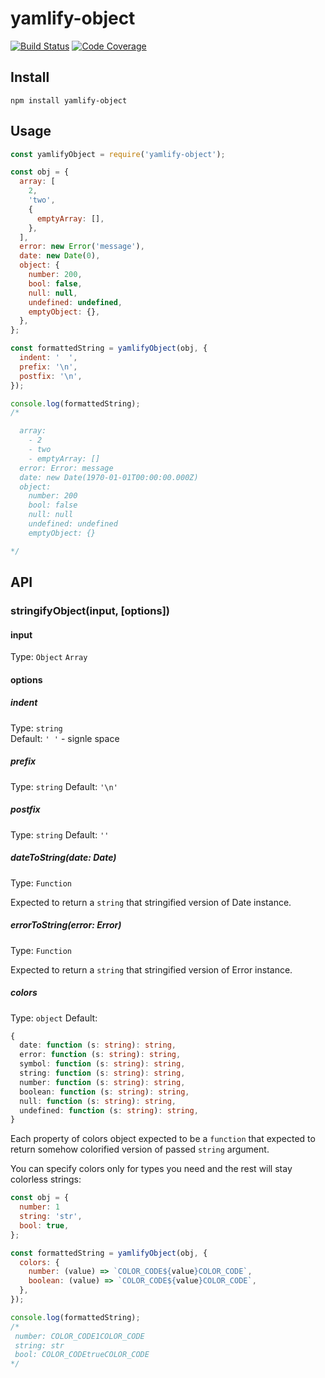 # yamlify-object

[![Build Status][travis-img]][travis-url]
[![Code Coverage][codecov-img]][codecov-url]


## Install

```
npm install yamlify-object
```

## Usage

``` js
const yamlifyObject = require('yamlify-object');

const obj = {
  array: [
    2,
    'two',
    {
      emptyArray: [],
    },
  ],
  error: new Error('message'),
  date: new Date(0),
  object: {
    number: 200,
    bool: false,
    null: null,
    undefined: undefined,
    emptyObject: {},
  },
};

const formattedString = yamlifyObject(obj, {
  indent: '  ',
  prefix: '\n',
  postfix: '\n',
});

console.log(formattedString);
/*

  array:
    - 2
    - two
    - emptyArray: []
  error: Error: message
  date: new Date(1970-01-01T00:00:00.000Z)
  object:
    number: 200
    bool: false
    null: null
    undefined: undefined
    emptyObject: {}

*/
```
## API

### stringifyObject(input, [options])

#### input

Type: `Object` `Array`

#### options

##### indent

Type: `string`<br>
Default: `' '` - signle space

##### prefix

Type: `string`
Default: `'\n'`

##### postfix

Type: `string`
Default: `''`

##### dateToString(date: Date)

Type: `Function`

Expected to return a `string` that stringified version of Date instance.

##### errorToString(error: Error)

Type: `Function`

Expected to return a `string` that stringified version of Error instance.

##### colors

Type: `object`
Default:
``` ts
{
  date: function (s: string): string,
  error: function (s: string): string,
  symbol: function (s: string): string,
  string: function (s: string): string,
  number: function (s: string): string,
  boolean: function (s: string): string,
  null: function (s: string): string,
  undefined: function (s: string): string,
}
```

Each property of colors object expected to be a `function` that
expected to return somehow colorified version of passed `string` argument.

You can specify colors only for types you need and the rest
will stay colorless strings:

``` js
const obj = {
  number: 1
  string: 'str',
  bool: true,
};

const formattedString = yamlifyObject(obj, {
  colors: {
    number: (value) => `COLOR_CODE${value}COLOR_CODE`,
    boolean: (value) => `COLOR_CODE${value}COLOR_CODE`,
  },
});

console.log(formattedString);
/*
 number: COLOR_CODE1COLOR_CODE
 string: str
 bool: COLOR_CODEtrueCOLOR_CODE
*/
```

[travis-img]: https://travis-ci.org/eugeny-dementev/yamlify-object.svg?branch=master
[travis-url]: https://travis-ci.org/eugeny-dementev/yamlify-object

[codecov-img]: https://codecov.io/github/eugeny-dementev/yamlify-object/coverage.svg?branch=master
[codecov-url]: https://codecov.io/github/eugeny-dementev/yamlify-object?branch=master
